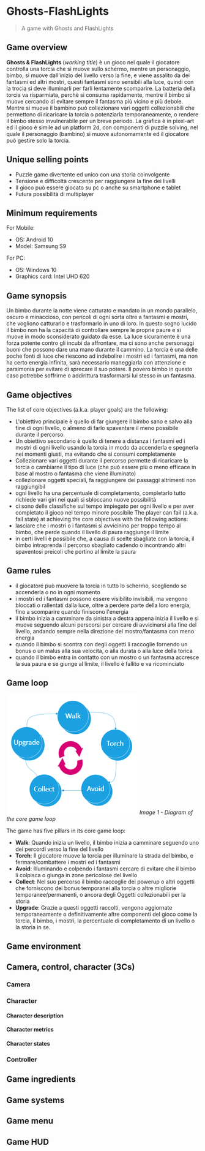 # Ghosts-FlashLights
> A game with Ghosts and FlashLights

## Game overview
**Ghosts & FlashLights** (*working title*) è un gioco nel quale il giocatore controlla una torcia che si muove sullo schermo, mentre un personaggio, bimbo, si muove dall'inizio del livello verso la fine, e viene assalito da dei fantasmi ed altri mostri, questi fantasmi sono sensibili alla luce, quindi con la trocia si deve illuminarli per farli lentamente scomparire. La batteria della torcia va risparmiata, perchè si consuma rapidamente, mentre il bimbo si muove cercando di evitare sempre il fantasma più vicino e più debole. Mentre si muove il bambino può collezionare vari oggetti collezionabili che permettono di ricaricare la torcia o potenziarla temporaneamente, o rendere il bimbo stesso invulnerabile per un breve periodo. La grafica è in pixel-art ed il gioco è simile ad un platform 2d, con componenti di puzzle solving, nel quale il personaggio (bambino) si muove autonomamente ed il giocatore può gestire solo la torcia.

## Unique selling points
- Puzzle game divertente ed unico con una storia coinvolgente
- Tensione e difficoltà crescente per raggiungere la fine dei livelli
- Il gioco può essere giocato su pc o anche su smartphone e tablet
- Futura possibilità di multiplayer

## Minimum requirements

For Mobile:
- OS: Android 10
- Model: Samsung S9

For PC:
- OS: Windows 10
- Graphics card: Intel UHD 620

## Game synopsis

Un bimbo durante la notte viene catturato e mandato in un mondo parallelo, oscuro e minaccioso, con pericoli di ogni sorta oltre a fantasmi e mostri, che vogliono catturarlo e trasformarlo in uno di loro. In questo sogno lucido il bimbo non ha la capacità di controllare sempre le proprie paure e si muove in modo sconsiderato guidato da esse. La luce sicuramente è una forza potente contro gli incubi da affrontare, ma ci sono anche personaggi buoni che possono dare una mano durante il cammino.
La torcia è una delle poche fonti di luce che riescono ad indebolire i mostri ed i fantasmi, ma non ha certo energia infinita, sarà necessario maneggiarla con attenzione e parsimonia per evitare di sprecare il suo potere. Il povero bimbo in questo caso potrebbe soffrirne o addirittura trasformarsi lui stesso in un fantasma.

## Game objectives
The list of core objectives (a.k.a. player goals) are the following:
- L'obiettivo principale è quello di far giungere il bimbo sano e salvo alla fine di ogni livello, o almeno di farlo spaventare il meno possibile durante il percorso.
- Un obiettivo secondario è quello di tenere a distanza i fantasmi ed i mostri di ogni livello usando la torcia in modo da accenderla e spegnerla nei momenti giusti, ma evitando che si consumi completamente
- Collezionare vari oggetti durante il percorso permette di ricaricare la torcia o cambiarne il tipo di luce (che può essere più o meno efficace in base al mostro o fantasma che viene illuminato)
- collezionare oggetti speciali, fa raggiungere dei passaggi altrimenti non raggiungibil
- ogni livello ha una percentuale di completamento, completarlo tutto richiede vari giri nei quali si sbloccano nuove possibilità
- ci sono delle classifiche sul tempo impiegato per ogni livello e per aver completato il gioco nel tempo minore possibile
The player can fail (a.k.a. fail state) at achieving the core objectives with the following
actions:
- lasciare che i mostri o i fantasmi si avvicinino per troppo tempo al bimbo, che perde quando il livello di paura raggiunge il limite
- in certi livelli è possibile che, a causa di scelte sbagliate con la torcia, il bimbo intraprenda il percorso sbagliato cadendo o incontrando altri spaventosi preicoli che portino al limite la paura

## Game rules

- il giocatore può muovere la torcia in tutto lo schermo, scegliendo se accenderla o no in ogni momento
- i mostri ed i fantasmi possono essere visibilito invisibili, ma vengono bloccati o rallentati dalla luce, oltre a perdere parte della loro energia, fino a scomparire quando finiscono l'energia
- il bimbo inizia a camminare da sinistra a destra appena inizia il livello e si muove seguendo alcuni perscorsi per cercare di avvicinarsi alla fine del livello, andando sempre nella direzione del mostro/fantasma con meno energia
- quando il bimbo si scontra con degli oggetti li raccoglie fornendo un bonus o un malus alla sua velocità, o alla durata o alla luce della torica
- quando il bimbo entra in contatto con un mostro o un fantasma accresce la sua paura e se giunge al limite, il livello è fallito e va ricominciato

## Game loop

![GameLoop](readme_images/game_loop.png?raw=true "Game Loop")
*Image 1 - Diagram of the core game loop*

The game has five pillars in its core game loop:
- **Walk**: Quando inizia un livello, il bimbo inizia a camminare seguendo uno dei percordi verso la fine del livello
- **Torch**: Il giocatore muove la torcia per illuminare la strada del bimbo, e fermare/combattere i mostri ed i fantasmi
- **Avoid**: Illuminando e colpendo i fantasmi cercare di evitare che il bimbo li colpisca o giunga in zone pericolose del livello
- **Collect**: Nel suo percorso il bimbo raccoglie dei powerup o altri oggetti che forniscono dei bonus temporanei alla torcia o altre migliorie temporanee/permanenti, o ancora degli Oggetti collezionabili per la storia
- **Upgrade**: Grazie a questi oggetti raccolti, vengono aggiornate temporaneamente o definitivamente altre componenti del gioco come la torcia, il bimbo, i mostri, la percentuale di completamento di un livello o la storia in se. 

## Game environment

## Camera, control, character (3Cs)

### Camera

### Character

#### Character description

#### Character metrics

#### Character states

### Controller

## Game ingredients

## Game systems

## Game menu

## Game HUD
